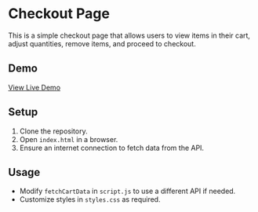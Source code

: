 # Checkout Page

This is a simple checkout page that allows users to view items in their cart, adjust quantities, remove items, and proceed to checkout.

## Demo
[View Live Demo](https://cart-marmeto-gilt.vercel.app/)

## Setup
1. Clone the repository.
2. Open `index.html` in a browser.
3. Ensure an internet connection to fetch data from the API.

## Usage
- Modify `fetchCartData` in `script.js` to use a different API if needed.
- Customize styles in `styles.css` as required.

